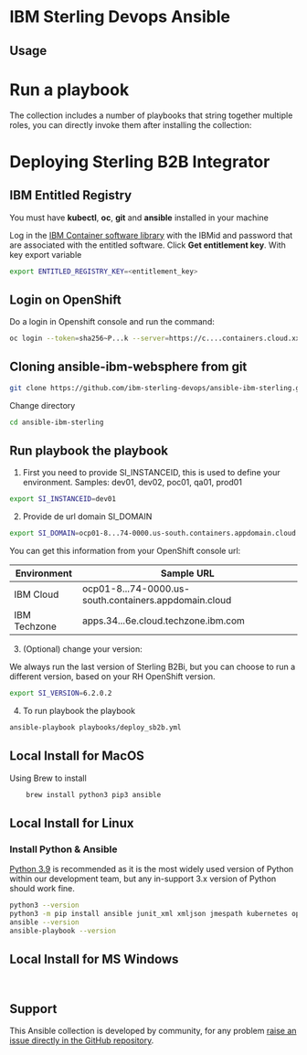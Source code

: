 IBM Sterling Devops Ansible
===============================================================================

Usage
-------------------------------------------------------------------------------

# Run a playbook
The collection includes a number of playbooks that string together multiple roles, you can directly invoke them after installing the collection:


# Deploying Sterling B2B Integrator

## IBM Entitled Registry

You must have **kubectl**, **oc**, **git** and **ansible** installed in your machine

Log in the [IBM Container software library](https://myibm.ibm.com/products-services/containerlibrary) with the IBMid and password that are associated with the entitled software. Click **Get entitlement key**. With key export variable

```bash 
export ENTITLED_REGISTRY_KEY=<entitlement_key>
```

## Login on OpenShift

Do a login in Openshift console and run the command:

```bash 
oc login --token=sha256~P...k --server=https://c....containers.cloud.xxx.com:31234
```

## Cloning ansible-ibm-websphere from git

```bash 
git clone https://github.com/ibm-sterling-devops/ansible-ibm-sterling.git
```

Change directory

```bash 
cd ansible-ibm-sterling
```

## Run playbook the playbook

1) First you need to provide SI_INSTANCEID, this is used to define your environment. Samples: dev01, dev02, poc01, qa01, prod01

```bash 
export SI_INSTANCEID=dev01
```

2) Provide de url domain SI_DOMAIN

```bash 
export SI_DOMAIN=ocp01-8...74-0000.us-south.containers.appdomain.cloud
```

You can get this information from your OpenShift console url:

| Environment  | Sample URL      |
|--------------|-------------------------------------------------------|
| IBM Cloud    | ocp01-8...74-0000.us-south.containers.appdomain.cloud |
| IBM Techzone | apps.34...6e.cloud.techzone.ibm.com |

3) (Optional) change your version: 

We always run the last version of Sterling B2Bi, but you can choose to run a different version, based on your RH OpenShift version.

```bash 
export SI_VERSION=6.2.0.2
```

4) To run playbook the playbook


```bash 
ansible-playbook playbooks/deploy_sb2b.yml
```


Local Install for MacOS
-------------------------------------------------------------------------------

Using Brew to install

```bash
    brew install python3 pip3 ansible
```


Local Install for Linux
-------------------------------------------------------------------------------
### Install Python & Ansible
[Python 3.9](https://www.python.org/downloads/) is recommended as it is the most widely used version of Python within our development team, but any in-support 3.x version of Python should work fine.

```bash
python3 --version
python3 -m pip install ansible junit_xml xmljson jmespath kubernetes openshift
ansible --version
ansible-playbook --version
```

Local Install for MS Windows
-------------------------------------------------------------------------------

```bash
    
```

Support
-------------------------------------------------------------------------------
This Ansible collection is developed by community, for any problem [raise an issue directly in the GitHub repository](https://github.com/ibm-sterling-deops/ansible-ibm-sterling/issues).

